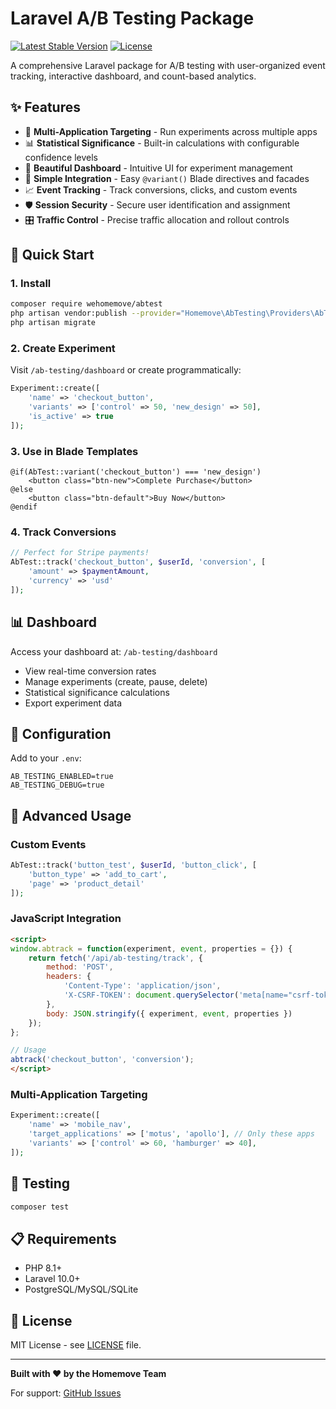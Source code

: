 # Laravel A/B Testing Package

[![Latest Stable Version](https://poser.pugx.org/wehomemove/abtest/v/stable)](https://packagist.org/packages/wehomemove/abtest)
[![License](https://poser.pugx.org/wehomemove/abtest/license)](https://packagist.org/packages/wehomemove/abtest)

A comprehensive Laravel package for A/B testing with user-organized event tracking, interactive dashboard, and count-based analytics.

## ✨ Features

- 🎯 **Multi-Application Targeting** - Run experiments across multiple apps
- 📊 **Statistical Significance** - Built-in calculations with configurable confidence levels  
- 🎨 **Beautiful Dashboard** - Intuitive UI for experiment management
- 📱 **Simple Integration** - Easy `@variant()` Blade directives and facades
- 📈 **Event Tracking** - Track conversions, clicks, and custom events
- 🛡️ **Session Security** - Secure user identification and assignment
- 🎛️ **Traffic Control** - Precise traffic allocation and rollout controls

## 🚀 Quick Start

### 1. Install

```bash
composer require wehomemove/abtest
php artisan vendor:publish --provider="Homemove\AbTesting\Providers\AbTestingServiceProvider"
php artisan migrate
```

### 2. Create Experiment

Visit `/ab-testing/dashboard` or create programmatically:

```php
Experiment::create([
    'name' => 'checkout_button',
    'variants' => ['control' => 50, 'new_design' => 50],
    'is_active' => true
]);
```

### 3. Use in Blade Templates

```blade
@if(AbTest::variant('checkout_button') === 'new_design')
    <button class="btn-new">Complete Purchase</button>
@else
    <button class="btn-default">Buy Now</button>
@endif
```

### 4. Track Conversions

```php
// Perfect for Stripe payments!
AbTest::track('checkout_button', $userId, 'conversion', [
    'amount' => $paymentAmount,
    'currency' => 'usd'
]);
```

## 📊 Dashboard

Access your dashboard at: `/ab-testing/dashboard`

- View real-time conversion rates
- Manage experiments (create, pause, delete)
- Statistical significance calculations
- Export experiment data

## 🔧 Configuration

Add to your `.env`:

```env
AB_TESTING_ENABLED=true
AB_TESTING_DEBUG=true
```

## 📖 Advanced Usage

### Custom Events

```php
AbTest::track('button_test', $userId, 'button_click', [
    'button_type' => 'add_to_cart',
    'page' => 'product_detail'
]);
```

### JavaScript Integration

```html
<script>
window.abtrack = function(experiment, event, properties = {}) {
    return fetch('/api/ab-testing/track', {
        method: 'POST',
        headers: { 
            'Content-Type': 'application/json', 
            'X-CSRF-TOKEN': document.querySelector('meta[name="csrf-token"]').content 
        },
        body: JSON.stringify({ experiment, event, properties })
    });
};

// Usage
abtrack('checkout_button', 'conversion');
</script>
```

### Multi-Application Targeting

```php
Experiment::create([
    'name' => 'mobile_nav',
    'target_applications' => ['motus', 'apollo'], // Only these apps
    'variants' => ['control' => 60, 'hamburger' => 40],
]);
```

## 🧪 Testing

```bash
composer test
```

## 📋 Requirements

- PHP 8.1+
- Laravel 10.0+
- PostgreSQL/MySQL/SQLite

## 📄 License

MIT License - see [LICENSE](LICENSE) file.

---

**Built with ❤️ by the Homemove Team**

For support: [GitHub Issues](https://github.com/wehomemove/abtest/issues)